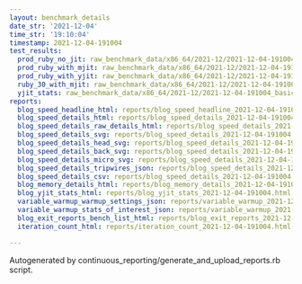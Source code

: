 ```yaml
---
layout: benchmark_details
date_str: '2021-12-04'
time_str: '19:10:04'
timestamp: 2021-12-04-191004
test_results:
  prod_ruby_no_jit: raw_benchmark_data/x86_64/2021-12/2021-12-04-191004_basic_benchmark_prod_ruby_no_jit.json
  prod_ruby_with_mjit: raw_benchmark_data/x86_64/2021-12/2021-12-04-191004_basic_benchmark_prod_ruby_with_mjit.json
  prod_ruby_with_yjit: raw_benchmark_data/x86_64/2021-12/2021-12-04-191004_basic_benchmark_prod_ruby_with_yjit.json
  ruby_30_with_mjit: raw_benchmark_data/x86_64/2021-12/2021-12-04-191004_basic_benchmark_ruby_30_with_mjit.json
  yjit_stats: raw_benchmark_data/x86_64/2021-12/2021-12-04-191004_basic_benchmark_yjit_stats.json
reports:
  blog_speed_headline_html: reports/blog_speed_headline_2021-12-04-191004.html
  blog_speed_details_html: reports/blog_speed_details_2021-12-04-191004.html
  blog_speed_details_raw_details_html: reports/blog_speed_details_2021-12-04-191004.raw_details.html
  blog_speed_details_svg: reports/blog_speed_details_2021-12-04-191004.svg
  blog_speed_details_head_svg: reports/blog_speed_details_2021-12-04-191004.head.svg
  blog_speed_details_back_svg: reports/blog_speed_details_2021-12-04-191004.back.svg
  blog_speed_details_micro_svg: reports/blog_speed_details_2021-12-04-191004.micro.svg
  blog_speed_details_tripwires_json: reports/blog_speed_details_2021-12-04-191004.tripwires.json
  blog_speed_details_csv: reports/blog_speed_details_2021-12-04-191004.csv
  blog_memory_details_html: reports/blog_memory_details_2021-12-04-191004.html
  blog_yjit_stats_html: reports/blog_yjit_stats_2021-12-04-191004.html
  variable_warmup_warmup_settings_json: reports/variable_warmup_2021-12-04-191004.warmup_settings.json
  variable_warmup_stats_of_interest_json: reports/variable_warmup_2021-12-04-191004.stats_of_interest.json
  blog_exit_reports_bench_list_html: reports/blog_exit_reports_2021-12-04-191004.bench_list.html
  iteration_count_html: reports/iteration_count_2021-12-04-191004.html

---
```

Autogenerated by continuous_reporting/generate_and_upload_reports.rb script.
